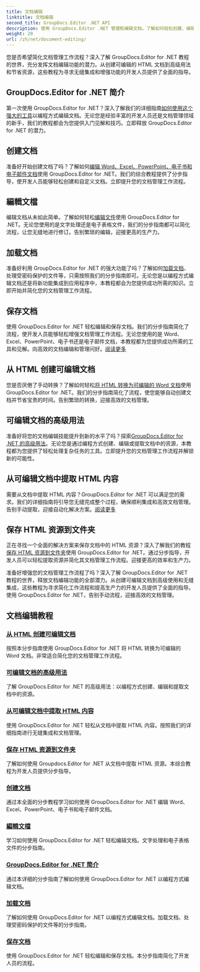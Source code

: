 ```yaml
---
title: 文档编辑
linktitle: 文档编辑
second_title: GroupDocs.Editor .NET API
description: 使用 GroupDocs.Editor .NET 管理和编辑文档。了解如何轻松创建、编辑和保存文档。立即增强您的文档管理工作流程！
weight: 20
url: /zh/net/document-editing/
---
```


您是否希望简化文档管理工作流程？深入了解 GroupDocs.Editor for .NET 教程的世界，充分发挥文档编辑功能的潜力。从创建可编辑的 HTML 文档到高级用法和节省资源，这些教程为寻求无缝集成和增强功能的开发人员提供了全面的指导。

## GroupDocs.Editor for .NET 简介

第一次使用 GroupDocs.Editor for .NET？深入了解我们的详细指南[如何使用这个强大的工具](./introduction-groupdocs-editor/)以编程方式编辑文档。无论您是经验丰富的开发人员还是文档管理领域的新手，我们的教程都会为您提供入门见解和技巧。立即释放 GroupDocs.Editor for .NET 的潜力。

## 创建文档

准备好开始创建文档了吗？了解如何[编辑 Word、Excel、PowerPoint、电子书和电子邮件文档](./create-document/)使用 GroupDocs.Editor for .NET。我们的综合教程提供了分步指导，使开发人员能够轻松创建和自定义文档。立即提升您的文档管理工作流程。

## 編輯文檔

编辑文档从未如此简单。了解如何轻松[编辑文件](./edit-document/)使用 GroupDocs.Editor for .NET。无论您使用的是文字处理还是电子表格文件，我们的分步指南都可以简化流程，让您无缝地进行修订。告别繁琐的编辑，迎接更高的生产力。


## 加载文档

准备好利用 GroupDocs.Editor for .NET 的强大功能了吗？了解如何[加载文档](./load-document/)、处理受密码保护的文件等，只需按照我们的分步指南即可。无论您是以编程方式编辑文档还是将新功能集成到应用程序中，本教程都会为您提供成功所需的知识。立即开始并简化您的文档管理工作流程。

## 保存文档

使用 GroupDocs.Editor for .NET 轻松编辑和保存文档。我们的分步指南简化了流程，使开发人员能够轻松增强文档管理工作流程。无论您使用的是 Word、Excel、PowerPoint、电子书还是电子邮件文档，本教程都为您提供成功所需的工具和见解。向高效的文档编辑和管理问好。[阅读更多](./save-document/)

## 从 HTML 创建可编辑文档

您是否厌倦了手动转换？了解如何轻松[将 HTML 转换为可编辑的 Word 文档](./create-editable-document-from-html/)使用 GroupDocs.Editor for .NET。我们的分步指南简化了流程，使您能够自动创建文档并节省宝贵的时间。告别繁琐的转换，迎接高效的文档管理。

## 可编辑文档的高级用法

准备好将您的文档编辑技能提升到新的水平了吗？探索[GroupDocs.Editor for .NET 的高级用法](./advanced-usage-of-editable-documents/)。无论您是通过编程方式创建、编辑或提取文档中的资源，本教程都为您提供了轻松处理复杂任务的工具。立即提升您的文档管理工作流程并解锁新的可能性。

## 从可编辑文档中提取 HTML 内容

需要从文档中提取 HTML 内容？GroupDocs.Editor for .NET 可以满足您的需求。我们的详细指南将引导您无缝完成整个过程，确保顺利集成和高效文档管理。告别手动提取，迎接自动化解决方案。[阅读更多](./extract-html-content-from-editable-document/)

## 保存 HTML 资源到文件夹

正在寻找一个全面的解决方案来保存文档中的 HTML 资源？深入了解我们的教程[保存 HTML 资源到文件夹](./save-html-resources-to-folder/)使用 GroupDocs.Editor for .NET。通过分步指导，开发人员可以轻松提取资源并简化其文档管理工作流程。迎接更高的效率和生产力。

准备好增强您的文档管理工作流程了吗？深入了解 GroupDocs.Editor for .NET 教程的世界，释放文档编辑功能的全部潜力。从创建可编辑文档到高级使用和无缝集成，这些教程为寻求简化工作流程和提高生产力的开发人员提供了全面的指导。使用 GroupDocs.Editor for .NET，告别手动流程，迎接高效的文档管理。 
## 文档编辑教程
### [从 HTML 创建可编辑文档](./create-editable-document-from-html/)
按照本分步指南使用 GroupDocs.Editor for .NET 将 HTML 转换为可编辑的 Word 文档。非常适合简化您的文档管理工作流程。
### [可编辑文档的高级用法](./advanced-usage-of-editable-documents/)
了解 GroupDocs.Editor for .NET 的高级用法：以编程方式创建、编辑和提取文档中的资源。
### [从可编辑文档中提取 HTML 内容](./extract-html-content-from-editable-document/)
使用 GroupDocs.Editor for .NET 轻松从文档中提取 HTML 内容。按照我们的详细指南进行无缝集成和文档管理。
### [保存 HTML 资源到文件夹](./save-html-resources-to-folder/)
了解如何使用 Groupdocs.Editor for .NET 从文档中提取 HTML 资源。本综合教程为开发人员提供分步指导。
### [创建文档](./create-document/)
通过本全面的分步教程学习如何使用 GroupDocs.Editor for .NET 编辑 Word、Excel、PowerPoint、电子书和电子邮件文档。
### [編輯文檔](./edit-document/)
学习如何使用 GroupDocs.Editor for .NET 轻松编辑文档。文字处理和电子表格文件的分步指南。
### [GroupDocs.Editor for .NET 简介](./introduction-groupdocs-editor/)
通过本详细的分步指南了解如何使用 GroupDocs.Editor for .NET 以编程方式编辑文档。
### [加载文档](./load-document/)
了解如何使用 GroupDocs.Editor for .NET 以编程方式编辑文档。加载文档、处理受密码保护的文件等的分步指南。
### [保存文档](./save-document/)
使用 GroupDocs.Editor for .NET 轻松编辑和保存文档。本分步指南简化了开发人员的流程。